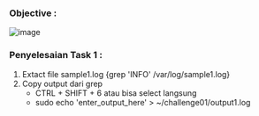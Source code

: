 ### Objective :
![image](https://github.com/diotriandika/learn-networking/assets/109568349/23f839a3-4899-42b0-8379-4906e736fa23)
### Penyelesaian Task 1 :
1. Extact file sample1.log
   {grep 'INFO' /var/log/sample1.log}
2. Copy output dari grep
   - CTRL + SHIFT + 6 atau bisa select langsung
   - sudo echo 'enter_output_here' > ~/challenge01/output1.log
